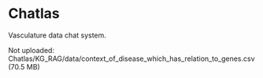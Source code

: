 # Chatlas
Vasculature data chat system.  
  
Not uploaded: Chatlas/KG_RAG/data/context_of_disease_which_has_relation_to_genes.csv (70.5 MB)

